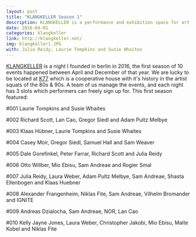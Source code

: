 ```yaml
---
layout: post
title: "KLANGKELLER Season 1"
description: KLANGKELLER is a performance and exhibition space for art, music and theory.
date: 2016-04-01
categories: klangkeller
link: http://klangkeller.net/
img: klangkeller1.JPG
with: Julia Reidy, Laurie Tompkins and Susie Whaites
---
```


[KLANGKELLER](http://klangkeller.net) is a night I founded in berlin in 2016, the first season of 10 events happened between April and December of that year. We are lucky to be located at [K77](http://www.k77.org/) which is a cooperative house with it's history in the artist squats of the 80s & 90s. A team of us manage the events, and each night has 3 slots which performers can freely sign up for. 
This first season featured: 

#001 Laurie Tompkins and Susie Whaites

#002 Richard Scott, Lan Cao, Gregor Siedl and Adam Pultz Melbye

#003 Klaas Hübner, Laurie Tompkins and Susie Whaites

#004 Casey Moir, Gregor Siedl, Samuel Hall and Sam Weaver

#005 Dale Gorefinkel, Peter Farrar, Richard Scott and Julia Reidy

#006 Otto Willber, Mio Ebisu, Sam Andreae and Rogier Smal

#007 Julia Reidy, Laura Weber, Adam Pultz Melbye, Sam Andreae, Shasta Ellenbogen and Klaas Huebner

#008 Alexander Frangenheim, Niklas Fite, Sam Andreae, Vilhelm Bromander and IGNITE

#009 Andreas Dzialocha, Sam Andreae, NOR, Lan Cao

#010 Kelly Jayne Jones, Laura Weber, Christopher Jakobi, Mio Ebisu, Malte Kobel and Niklas Fite